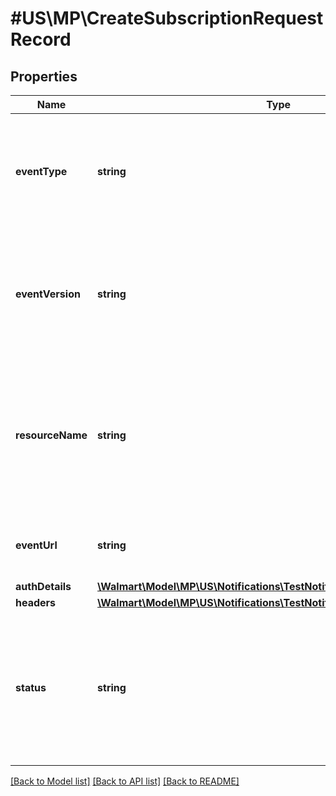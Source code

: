 # #US\MP\CreateSubscriptionRequestRecord

## Properties

Name | Type | Description | Notes
------------ | ------------- | ------------- | -------------
**eventType** | **string** | Event that you want to subscribe to. For all allowed eventType(s) see Event Payload section or use GET Event Types API |
**eventVersion** | **string** | Version of the specific event type. For all eventVersion(s) for each eventType, see Event Payload section or use GET Event Types API |
**resourceName** | **string** | Delegated access scope that event type is mapped to. For all allowed resourceName(s) for each eventType, see Event Payload section or use GET Event Types API |
**eventUrl** | **string** | Destination URL where notification will be received by seller |
**authDetails** | [**\Walmart\Model\MP\US\Notifications\TestNotificationRequestAuthDetails**](TestNotificationRequestAuthDetails.md) |  | [optional]
**headers** | [**\Walmart\Model\MP\US\Notifications\TestNotificationRequestHeaders**](TestNotificationRequestHeaders.md) |  | [optional]
**status** | **string** | Status of the subscription. Allowed values are ACTIVE or INACTIVE. To create subscription, use status = ACTIVE. Notification will be triggered only if subscription is in ACTIVE status |


[[Back to Model list]](../) [[Back to API list]](../../Api/US/MP) [[Back to README]](../../README.md)
